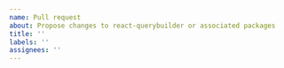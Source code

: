 ```yaml
---
name: Pull request
about: Propose changes to react-querybuilder or associated packages
title: ''
labels: ''
assignees: ''
---
```


<!--

Make sure you have read the contribution guidelines before submitting a pull request:

https://github.com/react-querybuilder/react-querybuilder/blob/main/CONTRIBUTING.md

-->
